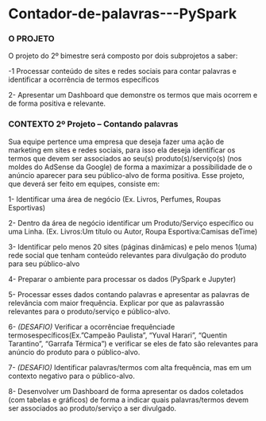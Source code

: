 # Contador-de-palavras---PySpark

### O PROJETO
O projeto do 2º bimestre será composto por dois subprojetos a saber:

-1 Processar conteúdo de sites e redes sociais para contar palavras e identificar a ocorrência de termos específicos

2- Apresentar  um  Dashboard  que  demonstre  os  termos  que  mais  ocorrem  e  de forma positiva e relevante.

### CONTEXTO 2º Projeto – Contando palavras 

Sua equipe pertence uma empresa que deseja fazer uma ação de marketing em sites e redes sociais, para isso ela deseja identificar os termos que devem ser associados ao seu(s) produto(s)/serviço(s) (nos moldes do AdSense da Google) de forma a maximizar a possibilidade de o anúncio aparecer para seu público-alvo de forma positiva.
Esse projeto, que deverá ser feito em equipes, consiste em: 

1- Identificar uma área de negócio (Ex. Livros, Perfumes, Roupas Esportivas)

2- Dentro  da  área  de  negócio  identificar  um  Produto/Serviço  específico  ou  uma Linha. (Ex. Livros:Um título ou Autor, Roupa Esportiva:Camisas deTime)

3- Identificar pelo menos 20 sites (páginas dinâmicas) e pelo menos 1(uma) rede social  que  tenham  conteúdo  relevantes  para  divulgação  do  produto  para  seu público-alvo

4- Preparar o ambiente para processar os dados (PySpark e Jupyter)

5- Processar esses dados contando palavras e apresentar as palavras de relevância com  maior  frequência.  Explicar  por  que  as palavrassão  relevantes  para  o produto/serviço e público-alvo.

6- *(DESAFIO)* Verificar   a   ocorrênciae   frequênciade termosespecíficos(Ex.”Campeão Paulista”, “Yuval Harari”, “Quentin Tarantino”, “Garrafa Térmica”) e verificar se eles de fato são relevantes para anúncio do produto para o público-alvo.

7- *(DESAFIO)* Identificar palavras/termos com alta frequência, mas em um contexto negativo para o público-alvo.

8- Desenvolver um Dashboard de forma apresentar os dados coletados (com tabelas e  gráficos)  de  forma  a  indicar  quais  palavras/termos  devem  ser  associados  ao produto/serviço a ser divulgado.

